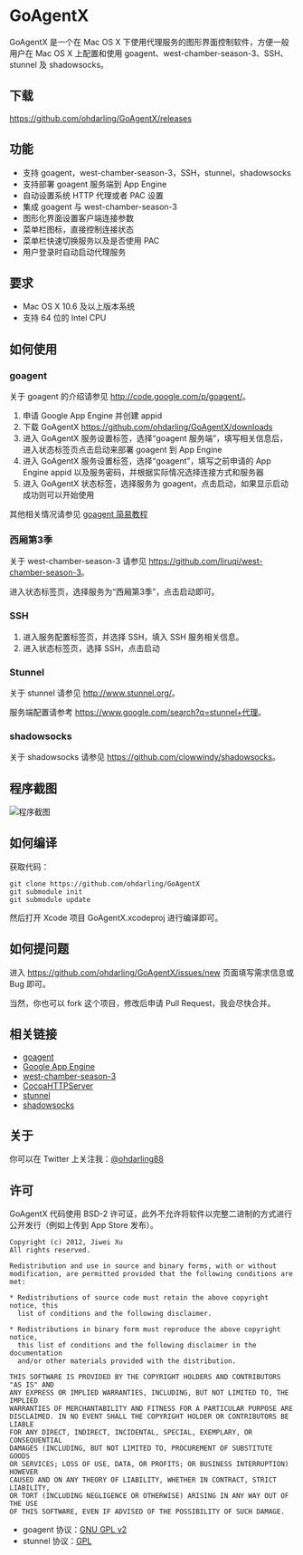 # GoAgentX

GoAgentX 是一个在 Mac OS X 下使用代理服务的图形界面控制软件，方便一般用户在 Mac OS X 上配置和使用 goagent、west-chamber-season-3、SSH、stunnel 及 shadowsocks。

## 下载

<https://github.com/ohdarling/GoAgentX/releases>

## 功能

* 支持 goagent，west-chamber-season-3，SSH，stunnel，shadowsocks
* 支持部署 goagent 服务端到 App Engine
* 自动设置系统 HTTP 代理或者 PAC 设置
* 集成 goagent 与 west-chamber-season-3
* 图形化界面设置客户端连接参数
* 菜单栏图标，直接控制连接状态
* 菜单栏快速切换服务以及是否使用 PAC
* 用户登录时自动启动代理服务

## 要求

* Mac OS X 10.6 及以上版本系统
* 支持 64 位的 Intel CPU

## 如何使用

### goagent

关于 goagent 的介绍请参见 <http://code.google.com/p/goagent/>。

1. 申请 Google App Engine 并创建 appid
1. 下载 GoAgentX <https://github.com/ohdarling/GoAgentX/downloads>
1. 进入 GoAgentX 服务设置标签，选择“goagent 服务端”，填写相关信息后，进入状态标签页点击启动来部署 goagent 到 App Engine
1. 进入 GoAgentX 服务设置标签，选择“goagent”，填写之前申请的 App Engine appid 以及服务密码，并根据实际情况选择连接方式和服务器
1. 进入 GoAgentX 状态标签，选择服务为 goagent，点击启动，如果显示启动成功则可以开始使用

其他相关情况请参见 [goagent 简易教程](http://code.google.com/p/goagent/#简易教程)

### 西厢第3季

关于 west-chamber-season-3 请参见 <https://github.com/liruqi/west-chamber-season-3>。

进入状态标签页，选择服务为“西厢第3季”，点击启动即可。

### SSH

1. 进入服务配置标签页，并选择 SSH，填入 SSH 服务相关信息。
1. 进入状态标签页，选择 SSH，点击启动

### Stunnel

关于 stunnel 请参见 <http://www.stunnel.org/>。

服务端配置请参考 <https://www.google.com/search?q=stunnel+代理>。

### shadowsocks

关于 shadowsocks 请参见 <https://github.com/clowwindy/shadowsocks>。


## 程序截图

![程序截图](Screenshot.png)

## 如何编译

获取代码：

    git clone https://github.com/ohdarling/GoAgentX
    git submodule init
    git submodule update

然后打开 Xcode 项目 GoAgentX.xcodeproj 进行编译即可。

## 如何提问题

进入 <https://github.com/ohdarling/GoAgentX/issues/new> 页面填写需求信息或 Bug 即可。

当然，你也可以 fork 这个项目，修改后申请 Pull Request，我会尽快合并。

## 相关链接

* [goagent](http://code.google.com/p/goagent/)
* [Google App Engine](https://appengine.google.com/)
* [west-chamber-season-3](https://github.com/liruqi/west-chamber-season-3)
* [CocoaHTTPServer](https://github.com/robbiehanson/CocoaHTTPServer)
* [stunnel](http://www.stunnel.org/)
* [shadowsocks](https://github.com/clowwindy/shadowsocks)

## 关于

你可以在 Twitter 上关注我：[@ohdarling88](http://twitter.com/ohdarling88)

## 许可

GoAgentX 代码使用 BSD-2 许可证，此外不允许将软件以完整二进制的方式进行公开发行（例如上传到 App Store 发布）。

    Copyright (c) 2012, Jiwei Xu
    All rights reserved.
    
    Redistribution and use in source and binary forms, with or without
    modification, are permitted provided that the following conditions are met:
    
    * Redistributions of source code must retain the above copyright notice, this
      list of conditions and the following disclaimer.
    
    * Redistributions in binary form must reproduce the above copyright notice,
      this list of conditions and the following disclaimer in the documentation
      and/or other materials provided with the distribution.
    
    THIS SOFTWARE IS PROVIDED BY THE COPYRIGHT HOLDERS AND CONTRIBUTORS "AS IS" AND
    ANY EXPRESS OR IMPLIED WARRANTIES, INCLUDING, BUT NOT LIMITED TO, THE IMPLIED
    WARRANTIES OF MERCHANTABILITY AND FITNESS FOR A PARTICULAR PURPOSE ARE
    DISCLAIMED. IN NO EVENT SHALL THE COPYRIGHT HOLDER OR CONTRIBUTORS BE LIABLE
    FOR ANY DIRECT, INDIRECT, INCIDENTAL, SPECIAL, EXEMPLARY, OR CONSEQUENTIAL
    DAMAGES (INCLUDING, BUT NOT LIMITED TO, PROCUREMENT OF SUBSTITUTE GOODS
    OR SERVICES; LOSS OF USE, DATA, OR PROFITS; OR BUSINESS INTERRUPTION) HOWEVER
    CAUSED AND ON ANY THEORY OF LIABILITY, WHETHER IN CONTRACT, STRICT LIABILITY,
    OR TORT (INCLUDING NEGLIGENCE OR OTHERWISE) ARISING IN ANY WAY OUT OF THE USE
    OF THIS SOFTWARE, EVEN IF ADVISED OF THE POSSIBILITY OF SUCH DAMAGE.

* goagent 协议：[GNU GPL v2](http://www.gnu.org/licenses/old-licenses/gpl-2.0.html)
* stunnel 协议：[GPL](https://www.stunnel.org/sdf_copying.html)

